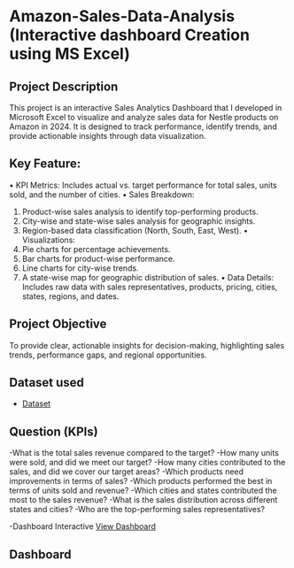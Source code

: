 # Amazon-Sales-Data-Analysis (Interactive dashboard Creation using MS Excel)
## Project Description 
This project is an interactive Sales Analytics Dashboard that I developed in Microsoft Excel to visualize and analyze sales data for Nestle products on Amazon in 2024. It is designed to track performance, identify trends, and provide actionable insights through data visualization.
## Key Feature:
•	KPI Metrics: Includes actual vs. target performance for total sales, units sold, and the number of cities.
•	Sales Breakdown:  
1.	Product-wise sales analysis to identify top-performing products.
2.	City-wise and state-wise sales analysis for geographic insights.
3.	Region-based data classification (North, South, East, West).
•	Visualizations:
1.	Pie charts for percentage achievements.
2.	Bar charts for product-wise performance.
3.	Line charts for city-wise trends.
4.	A state-wise map for geographic distribution of sales.
•	Data Details: Includes raw data with sales representatives, products, pricing, cities, states, regions, and dates.

## Project Objective
To provide clear, actionable insights for decision-making, highlighting sales trends, performance gaps, and regional opportunities.

## Dataset used
- <a href="https://github.com/NandiniGoswami08/Amazon-Sales-dashboard/blob/main/Amazon%20Sales%20Project%20(BEGINNER).xlsx">Dataset</a>

## Question (KPIs)
-What is the total sales revenue compared to the target?
-How many units were sold, and did we meet our target?
-How many cities contributed to the sales, and did we cover our target areas?
-Which products need improvements in terms of sales?
-Which products performed the best in terms of units sold and revenue?
-Which cities and states contributed the most to the sales revenue?
-What is the sales distribution across different states and cities?
-Who are the top-performing sales representatives?

-Dashboard Interactive <a href="https://github.com/NandiniGoswami08/Amazon-Sales-dashboard/blob/main/amazon%20dashboard.png">View Dashboard</a>
## Dashboard













